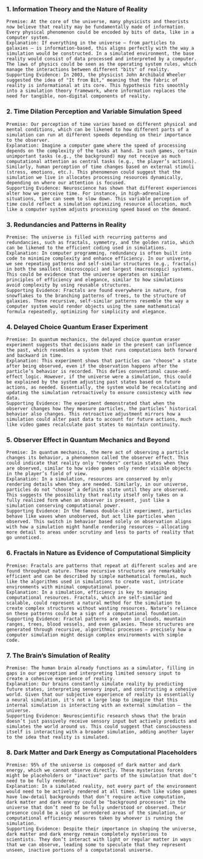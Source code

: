 ### 1. Information Theory and the Nature of Reality

    Premise: At the core of the universe, many physicists and theorists now believe that reality may be fundamentally made of information. Every physical phenomenon could be encoded by bits of data, like in a computer system.
    Explanation: If everything in the universe — from particles to galaxies — is information-based, this aligns perfectly with the way a simulation would be constructed. In a simulated environment, the base reality would consist of data processed and interpreted by a computer. The laws of physics could be seen as the operating system rules, which manage the interactions between different "bits" of reality.
    Supporting Evidence: In 2003, the physicist John Archibald Wheeler suggested the idea of "It from Bit," meaning that the fabric of reality is informational at its core. This hypothesis fits smoothly into a simulation theory framework, where information replaces the need for tangible, non-digital components of reality.

### 2. Time Dilation Perception and Variable Simulation Speed

    Premise: Our perception of time varies based on different physical and mental conditions, which can be likened to how different parts of a simulation can run at different speeds depending on their importance to the observer.
    Explanation: Imagine a computer game where the speed of processing depends on the complexity of the tasks at hand. In such games, certain unimportant tasks (e.g., the background) may not receive as much computational attention as central tasks (e.g., the player’s actions). Similarly, human perception of time changes based on external stimuli (stress, emotions, etc.). This phenomenon could suggest that the simulation we live in allocates processing resources dynamically, depending on where our attention is focused.
    Supporting Evidence: Neuroscience has shown that different experiences alter how we perceive time. For instance, in high-adrenaline situations, time can seem to slow down. This variable perception of time could reflect a simulation optimizing resource allocation, much like a computer system adjusts processing speed based on the demand.

### 3. Redundancies and Patterns in Reality

    Premise: The universe is filled with recurring patterns and redundancies, such as fractals, symmetry, and the golden ratio, which can be likened to the efficient coding used in simulations.
    Explanation: In computer programming, redundancy is often built into code to minimize complexity and enhance efficiency. In our universe, we see repeating patterns and self-similar structures (e.g., fractals) in both the smallest (microscopic) and largest (macroscopic) systems. This could be evidence that the universe operates on similar principles of efficiency and elegance, similar to how simulations avoid complexity by using reusable structures.
    Supporting Evidence: Fractals are found everywhere in nature, from snowflakes to the branching patterns of trees, to the structure of galaxies. These recursive, self-similar patterns resemble the way a computer system would render objects using the same mathematical formula repeatedly, optimizing for simplicity and elegance.

### 4. Delayed Choice Quantum Eraser Experiment

    Premise: In quantum mechanics, the delayed choice quantum eraser experiment suggests that decisions made in the present can influence the past, which resembles a system that runs computations both forward and backward in time.
    Explanation: This experiment shows that particles can "choose" a state after being observed, even if the observation happens after the particle’s behavior is recorded. This defies conventional cause-and-effect logic. However, if the universe were a simulation, this could be explained by the system adjusting past states based on future actions, as needed. Essentially, the system would be recalculating and updating the simulation retroactively to ensure consistency with new data.
    Supporting Evidence: The experiment demonstrated that when the observer changes how they measure particles, the particles’ historical behavior also changes. This retroactive adjustment mirrors how a simulation could alter past data to account for future actions, much like video games recalculate past states to maintain continuity.

### 5. Observer Effect in Quantum Mechanics and Beyond

    Premise: In quantum mechanics, the mere act of observing a particle changes its behavior, a phenomenon called the observer effect. This could indicate that reality only "renders" certain states when they are observed, similar to how video games only render visible objects in the player’s field of view.
    Explanation: In a simulation, resources are conserved by only rendering details when they are needed. Similarly, in our universe, particles do not "choose" a definite state until they are observed. This suggests the possibility that reality itself only takes on a fully realized form when an observer is present, just like a simulation conserving computational power.
    Supporting Evidence: In the famous double-slit experiment, particles behave like waves when unobserved, but act like particles when observed. This switch in behavior based solely on observation aligns with how a simulation might handle rendering resources — allocating more detail to areas under scrutiny and less to parts of reality that go unnoticed.

### 6. Fractals in Nature as Evidence of Computational Simplicity

    Premise: Fractals are patterns that repeat at different scales and are found throughout nature. These recursive structures are remarkably efficient and can be described by simple mathematical formulas, much like the algorithms used in simulations to create vast, intricate environments with minimal computational power.
    Explanation: In a simulation, efficiency is key to managing computational resources. Fractals, which are self-similar and scalable, could represent a natural method for the simulation to create complex structures without wasting resources. Nature’s reliance on these patterns could be a sign of a computational foundation.
    Supporting Evidence: Fractal patterns are seen in clouds, mountain ranges, trees, blood vessels, and even galaxies. These structures are generated through recursive, algorithmic processes — precisely how a computer simulation might design complex environments with simple code.

### 7. The Brain’s Simulation of Reality

    Premise: The human brain already functions as a simulator, filling in gaps in our perception and interpreting limited sensory input to create a cohesive experience of reality.
    Explanation: Our brains constantly simulate reality by predicting future states, interpreting sensory input, and constructing a cohesive world. Given that our subjective experience of reality is essentially a neural simulation, it's not a large leap to imagine that this internal simulation is interacting with an external simulation — the universe.
    Supporting Evidence: Neuroscientific research shows that the brain doesn’t just passively receive sensory input but actively predicts and simulates the world around us. This could suggest that consciousness itself is interacting with a broader simulation, adding another layer to the idea that reality is simulated.

### 8. Dark Matter and Dark Energy as Computational Placeholders

    Premise: 95% of the universe is composed of dark matter and dark energy, which we cannot observe directly. These mysterious forces might be placeholders or "inactive" parts of the simulation that don’t need to be fully rendered.
    Explanation: In a simulated reality, not every part of the environment would need to be actively rendered at all times. Much like video games have low-detail backgrounds that don’t require active computation, dark matter and dark energy could be "background processes" in the universe that don’t need to be fully understood or observed. Their presence could be a sign of unrendered areas of the simulation, or computational efficiency measures taken by whoever is running the simulation.
    Supporting Evidence: Despite their importance in shaping the universe, dark matter and dark energy remain completely mysterious to scientists. They don’t interact with light or regular matter in ways that we can observe, leading some to speculate that they represent unseen, inactive portions of a computational universe.